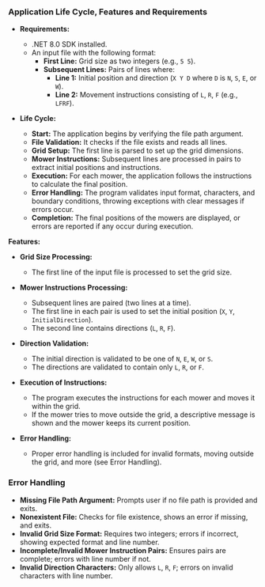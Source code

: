 ### **Application Life Cycle, Features and Requirements**

- **Requirements:**
  - .NET 8.0 SDK installed.
  - An input file with the following format:
    - **First Line:** Grid size as two integers (e.g., `5 5`).
    - **Subsequent Lines:** Pairs of lines where:
      - **Line 1:** Initial position and direction (`X Y D` where `D` is `N`, `S`, `E`, or `W`).
      - **Line 2:** Movement instructions consisting of `L`, `R`, `F` (e.g., `LFRF`).

- **Life Cycle:**
  - **Start:** The application begins by verifying the file path argument.
  - **File Validation:** It checks if the file exists and reads all lines.
  - **Grid Setup:** The first line is parsed to set up the grid dimensions.
  - **Mower Instructions:** Subsequent lines are processed in pairs to extract initial positions and instructions.
  - **Execution:** For each mower, the application follows the instructions to calculate the final position.
  - **Error Handling:** The program validates input format, characters, and boundary conditions, throwing exceptions with clear messages if errors occur.
  - **Completion:** The final positions of the mowers are displayed, or errors are reported if any occur during execution.
 
**Features:**
- **Grid Size Processing:**
  - The first line of the input file is processed to set the grid size.

- **Mower Instructions Processing:**
  - Subsequent lines are paired (two lines at a time).
  - The first line in each pair is used to set the initial position (`X`, `Y`, `InitialDirection`).
  - The second line contains directions (`L`, `R`, `F`).

- **Direction Validation:**
  - The initial direction is validated to be one of `N`, `E`, `W`, or `S`.
  - The directions are validated to contain only `L`, `R`, or `F`.

- **Execution of Instructions:**
  - The program executes the instructions for each mower and moves it within the grid.
  - If the mower tries to move outside the grid, a descriptive message is shown and the mower keeps its current position.

- **Error Handling:**
  - Proper error handling is included for invalid formats, moving outside the grid, and more (see Error Handling).

### **Error Handling**

- **Missing File Path Argument:** Prompts user if no file path is provided and exits.
- **Nonexistent File:** Checks for file existence, shows an error if missing, and exits.
- **Invalid Grid Size Format:** Requires two integers; errors if incorrect, showing expected format and line number.
- **Incomplete/Invalid Mower Instruction Pairs:** Ensures pairs are complete; errors with line number if not.
- **Invalid Direction Characters:** Only allows `L`, `R`, `F`; errors on invalid characters with line number.
